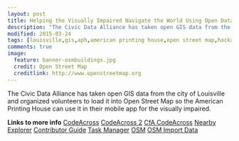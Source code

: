 ```yaml
---
layout: post
title: Helping the Visually Impaired Navigate the World Using Open Data
description: "The Civic Data Alliance has taken open GIS data from the city of Louisville and organized volunteers to load it into Open Street Map so the American Printing House can use it in their mobile app for the visually impaired."
modified: 2015-03-24
tags: [louisville,gis,aph,american printing house,open street map,hackathon,lojic]
comments: true
image:
  feature: banner-osmbuildings.jpg
  credit: Open Street Map
  creditlink: http://www.openstreetmap.org
---
```


The Civic Data Alliance has taken open GIS data from the city of Louisville and organized volunteers to load it into Open Street Map so the American Printing House can use it in their mobile app for the visually impaired.

**Links to more info**
[CodeAcross](http://www.meetup.com/Louisville-Civic-Data-Alliance/events/219829803/)
[CodeAcross 2](http://www.meetup.com/Louisville-Civic-Data-Alliance/events/220786152/)
[CfA CodeAcross](http://www.codeforamerica.org/events/codeacross-2015/)
[Nearby Explorer](https://play.google.com/store/apps/details?id=org.aph.avigenie)
[Contributor Guide](http://wiki.openstreetmap.org/wiki/Louisville,_Kentucky/Building_Outlines_Import/Contributor_Guide)
[Task Manager](http://tasks.openstreetmap.us/job/50)
[OSM](https://www.openstreetmap.org/#map=15/38.2361/-85.7220)
[OSM Import Data](http://wiki.openstreetmap.org/wiki/Louisville,_Kentucky/Building_Outlines_Import)
